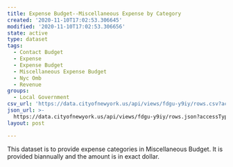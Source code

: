```yaml
---
title: Expense Budget--Miscellaneous Expense by Category
created: '2020-11-10T17:02:53.306645'
modified: '2020-11-10T17:02:53.306656'
state: active
type: dataset
tags:
  - Contact Budget
  - Expense
  - Expense Budget
  - Miscellaneous Expense Budget
  - Nyc Omb
  - Revenue
groups:
  - Local Government
csv_url: 'https://data.cityofnewyork.us/api/views/fdgu-y9iy/rows.csv?accessType=DOWNLOAD'
json_url: >-
  https://data.cityofnewyork.us/api/views/fdgu-y9iy/rows.json?accessType=DOWNLOAD
layout: post

---
```

This dataset is to provide expense categories in Miscellaneous Budget.  It is provided biannually and the amount is in exact dollar.
